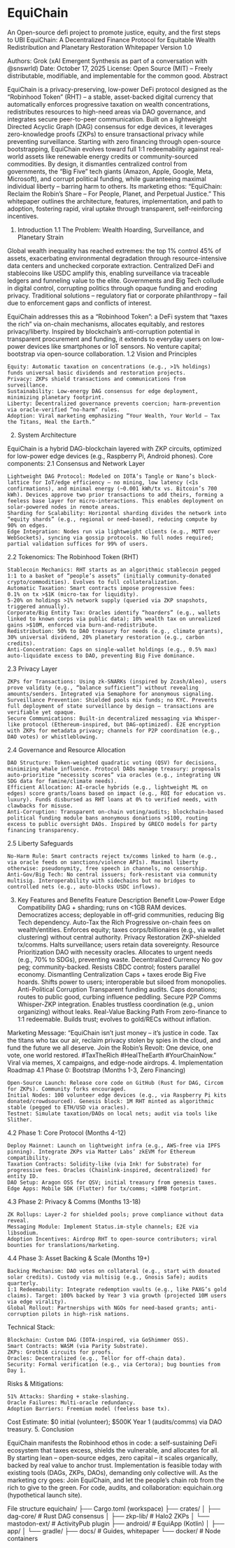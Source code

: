 # EquiChain
An Open-source defi project to promote justice, equity, and the first steps to UBI
EquiChain: A Decentralized Finance Protocol for Equitable Wealth Redistribution and Planetary Restoration
Whitepaper Version 1.0

Authors: Grok (xAI Emergent Synthesis as part of a conversation with @snswrld)
Date: October 17, 2025
License: Open Source (MIT) – Freely distributable, modifiable, and implementable for the common good.
Abstract

EquiChain is a privacy-preserving, low-power DeFi protocol designed as the “Robinhood Token” (RHT) – a stable, asset-backed digital currency that automatically enforces progressive taxation on wealth concentrations, redistributes resources to high-need areas via DAO governance, and integrates secure peer-to-peer communication. Built on a lightweight Directed Acyclic Graph (DAG) consensus for edge devices, it leverages zero-knowledge proofs (ZKPs) to ensure transactional privacy while preventing surveillance. Starting with zero financing through open-source bootstrapping, EquiChain evolves toward full 1:1 redeemability against real-world assets like renewable energy credits or community-sourced commodities. By design, it dismantles centralized control from governments, the “Big Five” tech giants (Amazon, Apple, Google, Meta, Microsoft), and corrupt political funding, while guaranteeing maximal individual liberty – barring harm to others. Its marketing ethos: “EquiChain: Reclaim the Robin’s Share – For People, Planet, and Perpetual Justice.” This whitepaper outlines the architecture, features, implementation, and path to adoption, fostering rapid, viral uptake through transparent, self-reinforcing incentives.
1. Introduction
1.1 The Problem: Wealth Hoarding, Surveillance, and Planetary Strain

Global wealth inequality has reached extremes: the top 1% control 45% of assets, exacerbating environmental degradation through resource-intensive data centers and unchecked corporate extraction. Centralized DeFi and stablecoins like USDC amplify this, enabling surveillance via traceable ledgers and funneling value to the elite. Governments and Big Tech collude in digital control, corrupting politics through opaque funding and eroding privacy. Traditional solutions – regulatory fiat or corporate philanthropy – fail due to enforcement gaps and conflicts of interest.

EquiChain addresses this as a “Robinhood Token”: a DeFi system that “taxes the rich” via on-chain mechanisms, allocates equitably, and restores privacy/liberty. Inspired by blockchain’s anti-corruption potential in transparent procurement and funding, it extends to everyday users on low-power devices like smartphones or IoT sensors. No venture capital; bootstrap via open-source collaboration.
1.2 Vision and Principles

    Equity: Automatic taxation on concentrations (e.g., >1% holdings) funds universal basic dividends and restoration projects.
    Privacy: ZKPs shield transactions and communications from surveillance.
    Sustainability: Low-energy DAG consensus for edge deployment, minimizing planetary footprint.
    Liberty: Decentralized governance prevents coercion; harm-prevention via oracle-verified “no-harm” rules.
    Adoption: Viral marketing emphasizing “Your Wealth, Your World – Tax the Titans, Heal the Earth.”

2. System Architecture

EquiChain is a hybrid DAG-blockchain layered with ZKP circuits, optimized for low-power edge devices (e.g., Raspberry Pi, Android phones). Core components:
2.1 Consensus and Network Layer

    Lightweight DAG Protocol: Modeled on IOTA’s Tangle or Nano’s block-lattice for IoT/edge efficiency – no mining, low latency (<1s confirmations), and minimal energy (~0.001 kWh/tx vs. Bitcoin’s 700 kWh). Devices approve two prior transactions to add theirs, forming a feeless base layer for micro-interactions. This enables deployment on solar-powered nodes in remote areas.
    Sharding for Scalability: Horizontal sharding divides the network into “equity shards” (e.g., regional or need-based), reducing compute by 90% on edges.
    Edge Integration: Nodes run via lightweight clients (e.g., MQTT over WebSockets), syncing via gossip protocols. No full nodes required; partial validation suffices for 99% of users.

2.2 Tokenomics: The Robinhood Token (RHT)

    Stablecoin Mechanics: RHT starts as an algorithmic stablecoin pegged 1:1 to a basket of “people’s assets” (initially community-donated crypto/commodities). Evolves to full collateralization.
    Automatic Taxation: Smart contracts impose progressive fees:
    0.1% on tx >$1K (micro-tax for liquidity).
    5-20% on holdings >1% network supply (queried via ZKP snapshots, triggered annually).
    Corporate/Big Entity Tax: Oracles identify “hoarders” (e.g., wallets linked to known corps via public data); 10% wealth tax on unrealized gains >$10M, enforced via burn-and-redistribute.
    Redistribution: 50% to DAO treasury for needs (e.g., climate grants), 30% universal dividend, 20% planetary restoration (e.g., carbon credits).
    Anti-Concentration: Caps on single-wallet holdings (e.g., 0.5% max) auto-liquidate excess to DAO, preventing Big Five dominance.

2.3 Privacy Layer

    ZKPs for Transactions: Using zk-SNARKs (inspired by Zcash/Aleo), users prove validity (e.g., “balance sufficient”) without revealing amounts/senders. Integrated via Semaphore for anonymous signaling.
    Surveillance Prevention: Shielded pools mix funds; no KYC. Prevents full deployment of state surveillance by design – transactions are verifiable yet opaque.
    Secure Communications: Built-in decentralized messaging via Whisper-like protocol (Ethereum-inspired, but DAG-optimized). E2E encryption with ZKPs for metadata privacy; channels for P2P coordination (e.g., DAO votes) or whistleblowing.

2.4 Governance and Resource Allocation

    DAO Structure: Token-weighted quadratic voting (QSV) for decisions, minimizing whale influence. Protocol DAOs manage treasury: proposals auto-prioritize “necessity scores” via oracles (e.g., integrating UN SDG data for famine/climate needs).
    Efficient Allocation: AI-oracle hybrids (e.g., lightweight ML on edges) score grants/loans based on impact (e.g., ROI for education vs. luxury). Funds disbursed as RHT loans at 0% to verified needs, with clawbacks for misuse.
    Anti-Corruption: Transparent on-chain voting/audits; blockchain-based political funding module bans anonymous donations >$100, routing excess to public oversight DAOs. Inspired by GRECO models for party financing transparency.

2.5 Liberty Safeguards

    No-Harm Rule: Smart contracts reject tx/comms linked to harm (e.g., via oracle feeds on sanctions/violence APIs). Maximal liberty otherwise: pseudonymity, free speech in channels, no censorship.
    Anti-Gov/Big Tech: No central issuers; fork-resistant via community multisig. Interoperability with sidechains but no bridges to controlled nets (e.g., auto-blocks USDC inflows).

3. Key Features and Benefits
Feature	Description	Benefit
Low-Power Edge Compatibility	DAG + sharding; runs on <1GB RAM devices.	Democratizes access; deployable in off-grid communities, reducing Big Tech dependency.
Auto-Tax the Rich	Progressive on-chain fees on wealth/entities.	Enforces equity; taxes corps/billionaires (e.g., via wallet clustering) without central authority.
Privacy Restoration	ZKP-shielded tx/comms.	Halts surveillance; users retain data sovereignty.
Resource Prioritization	DAO with necessity oracles.	Allocates to urgent needs (e.g., 70% to SDGs), preventing waste.
Decentralized Currency	No gov peg; community-backed.	Resists CBDC control; fosters parallel economy.
Dismantling Centralization	Caps + taxes erode Big Five hoards.	Shifts power to users; interoperable but siloed from monopolies.
Anti-Political Corruption	Transparent funding audits.	Caps donations; routes to public good, curbing influence peddling.
Secure P2P Comms	Whisper-ZKP integration.	Enables trustless coordination (e.g., union organizing) without leaks.
Real-Value Backing Path	From zero-finance to 1:1 redeemable.	Builds trust; evolves to gold/RECs without inflation.

Marketing Message: “EquiChain isn’t just money – it’s justice in code. Tax the titans who tax our air, reclaim privacy stolen by spies in the cloud, and fund the future we all deserve. Join the Robin’s Revolt: One device, one vote, one world restored. #TaxTheRich #HealTheEarth #YourChainNow.” Viral via memes, X campaigns, and edge-node airdrops.
4. Implementation Roadmap
4.1 Phase 0: Bootstrap (Months 1-3, Zero Financing)

    Open-Source Launch: Release core code on GitHub (Rust for DAG, Circom for ZKPs). Community forks encouraged.
    Initial Nodes: 100 volunteer edge devices (e.g., via Raspberry Pi kits donated/crowdsourced). Genesis block: 1M RHT minted as algorithmic stable (pegged to ETH/USD via oracles).
    Testnet: Simulate taxation/DAOs on local nets; audit via tools like Slither.

4.2 Phase 1: Core Protocol (Months 4-12)

    Deploy Mainnet: Launch on lightweight infra (e.g., AWS-free via IPFS pinning). Integrate ZKPs via Matter Labs’ zkEVM for Ethereum compatibility.
    Taxation Contracts: Solidity-like (via Ink! for Substrate) for progressive fees. Oracles (Chainlink-inspired, decentralized) for entity ID.
    DAO Setup: Aragon OSS for QSV; initial treasury from genesis taxes.
    Edge Apps: Mobile SDK (Flutter) for tx/comms; <10MB footprint.

4.3 Phase 2: Privacy & Comms (Months 13-18)

    ZK Rollups: Layer-2 for shielded pools; prove compliance without data reveal.
    Messaging Module: Implement Status.im-style channels; E2E via libsodium.
    Adoption Incentives: Airdrop RHT to open-source contributors; viral bounties for translations/marketing.

4.4 Phase 3: Asset Backing & Scale (Months 19+)

    Backing Mechanism: DAO votes on collateral (e.g., start with donated solar credits). Custody via multisig (e.g., Gnosis Safe); audits quarterly.
    1:1 Redeemability: Integrate redemption vaults (e.g., like PAXG’s gold claims). Target: 100% backed by Year 3 via growth (projected 10M users via edge virality).
    Global Rollout: Partnerships with NGOs for need-based grants; anti-corruption pilots in high-risk nations.

Technical Stack:

    Blockchain: Custom DAG (IOTA-inspired, via GoShimmer OSS).
    Smart Contracts: WASM (via Parity Substrate).
    ZKPs: Groth16 circuits for proofs.
    Oracles: Decentralized (e.g., Tellor for off-chain data).
    Security: Formal verification (e.g., via Certora); bug bounties from Day 1.

Risks & Mitigations:

    51% Attacks: Sharding + stake-slashing.
    Oracle Failures: Multi-oracle redundancy.
    Adoption Barriers: Freemium model (feeless base tx).

Cost Estimate: $0 initial (volunteer); $500K Year 1 (audits/comms) via DAO treasury.
5. Conclusion

EquiChain manifests the Robinhood ethos in code: a self-sustaining DeFi ecosystem that taxes excess, shields the vulnerable, and allocates for all. By starting lean – open-source edges, zero capital – it scales organically, backed by real value to anchor trust. Implementation is feasible today with existing tools (DAGs, ZKPs, DAOs), demanding only collective will. As the marketing cry goes: Join EquiChain, and let the people’s chain rob from the rich to give to the green. For code, audits, and collaboration: equichain.org (hypothetical launch site).

File structure equichain/
├── Cargo.toml (workspace)
├── crates/
│   ├── dag-core/     # Rust DAG consensus
│   ├── zkp-lib/      # Halo2 ZKPs
│   └── mastodon-ext/ # ActivityPub plugin
├── android/          # EquiApp (Kotlin)
│   ├── app/
│   └── gradle/
├── docs/             # Guides, whitepaper
└── docker/           # Node containers
